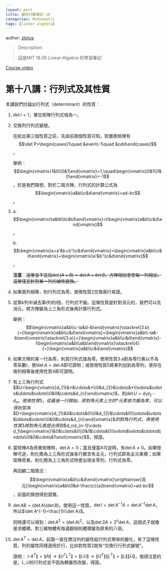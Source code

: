 ```yaml
---
layout: post
title: 線性代數筆記-18
categories: Mathematic
tags: [linear algebra]
---
```


author: [zlotus](https://github.com/zlotus/notes-linear-algebra)

> Description:
>
> 這是MIT 18.06 Linear-Algebra 的學習筆記	

[Course video](https://www.youtube.com/watch?v=QVKj3LADCnA&list=PLE7DDD91010BC51F8&index=19&ab_channel=MITOpenCourseWare)

<!-- more -->

# 第十八講：行列式及其性質

本講我們討論出行列式（determinant）的性質：

1. $\det{I}=1$，單位矩陣行列式值為一。
2. 交換列行列式變號。

    在給出第三個性質之前，先由前兩個性質可知，對置換矩陣有$$\det P=\begin{cases}1\quad &even\\-1\quad &odd\end{cases}$$。

    舉例：$$\begin{vmatrix}1&0\\0&1\end{vmatrix}=1,\quad\begin{vmatrix}0&1\\1&0\end{vmatrix}=-1$$，於是我們猜想，對於二階方陣，行列式的計算公式為$$\begin{vmatrix}a&b\\c&d\end{vmatrix}=ad-bc$$。

3. a. $$\begin{vmatrix}ta&tb\\tc&td\end{vmatrix}=t\begin{vmatrix}a&b\\c&d\end{vmatrix}$$。

    b. $$\begin{vmatrix}a+a'&b+b'\\c&d\end{vmatrix}=\begin{vmatrix}a&b\\c&d\end{vmatrix}+\begin{vmatrix}a'&b'\\c&d\end{vmatrix}$$。
    
    **注意**：~~這里並不是指$\det (A+B)=\det A+\det B$，方陣相加會使每一列相加，這里僅是針對某一列的線性變換。~~

4. 如果兩列相等，則行列式為零。使用性質2交換兩行易證。
5. 從第$k$列中減去第$i$列的$l$倍，行列式不變。這條性質是針對消元的，我們可以先消元，將方陣變為上三角形式後再計算行列式。

    舉例：$$\begin{vmatrix}a&b\\c-la&d-lb\end{vmatrix}\stackrel{3.b}{=}\begin{vmatrix}a&b\\c&d\end{vmatrix}+\begin{vmatrix}a&b\\-la&-lb\end{vmatrix}\stackrel{3.a}{=}\begin{vmatrix}a&b\\c&d\end{vmatrix}-l\begin{vmatrix}a&b\\a&b\end{vmatrix}\stackrel{4}{=}\begin{vmatrix}a&b\\c&d\end{vmatrix}$$

6. 如果方陣的某一行為零，則其行列式值為零。使用性質3.a對為零行乘以不為零系數$l$，使$l\det A=\det A$即可證明；或使用性質5將某列加到為零列，使存在兩列相等後使用性質4即可證明。

7. 有上三角行列式$$U=\begin{vmatrix}d_{1}&*&\cdots&*\\0&d_{2}&\cdots&*\\\vdots&\vdots&\ddots&\vdots\\0&0&\cdots&d_{n}\end{vmatrix}$，則$\det U=d_1d_2\cdots d_n$$。使用性質5，從最後一行開始，將對角元素上方的$*$元素依次變為零，可以得到型為$$D=\begin{vmatrix}d_{1}&0&\cdots&0\\0&d_{2}&\cdots&0\\\vdots&\vdots&\ddots&\vdots\\0&0&\cdots&d_{n}\end{vmatrix}$$的對角行列式，再使用性質3將對角元素提出得到$$d_nd_{n-1}\cdots d_1\begin{vmatrix}1&0&\cdots&0\\0&1&\cdots&0\\\vdots&\vdots&\ddots&\vdots\\0&0&\cdots&1\end{vmatrix}$$，得證。

8. 當矩陣$A$為奇異矩陣時，$\det A=0$；當且僅當$A$可逆時，有$\det A\neq0$。如果矩陣可逆，則化簡為上三角形式後各行都含有主元，行列式即為主元乘積；如果矩陣奇異，則化簡為上三角形式時會出現全零列，行列式為零。

    再回顧二階情況：$$\begin{vmatrix}a&b\\c&d\end{vmatrix}\xrightarrow{消元}\begin{vmatrix}a&b\\0&d-\frac{c}{a}b\end{vmatrix}=ad-bc$$，前面的猜想得到證實。

9. $\det AB=(\det A)(\det B)$。使用這一性質，$\det I=\det{A^{-1}A}=\det A^{-1}\det A$，所以$\det A^{-1}=\frac{1}{\det A}$。

    同時還可以得到：$\det A^2=(\det A)^2$，以及$\det 2A=2^n\det A$，這個式子就像是求體積，對三維物體有每邊翻倍則體積變為原來的八倍。

10. $\det A^T=\det A$，前面一直在關注列的屬性給行列式帶來的變化，有了這條性質，列的屬性同樣適用於行，比如對性質2就有“交換行行列式變號”。
    
    證明：$\left\|A^T\right\|=\left\|A\right\|\rightarrow\left\|U^TL^T\right\|=\left\|LU\right\|\rightarrow\left\|U^T\right\|\left\|L^T\right\|=\left\|L\right\|\left\|U\right\|$，值得注意的是，$L, U$的行列式並不因為轉置而改變，得證。
